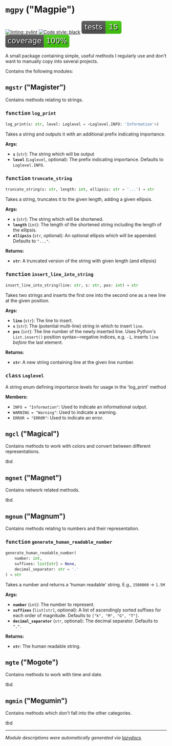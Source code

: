 # `mgpy` ("Magpie")
[![linting: pylint](https://img.shields.io/badge/linting-pylint-yellowgreen)](https://github.com/pylint-dev/pylint) [![Code style: black](https://img.shields.io/badge/code%20style-black-000000.svg)](https://github.com/psf/black) ![Tests](https://github.com/phistoh/mgpy/raw/main/docs/badges/tests.svg) ![Coverage](https://github.com/phistoh/mgpy/raw/main/docs/badges/coverage.svg)


A small package containing simple, useful methods I regularly use and don't want to manually copy into several projects.

Contains the following modules:

## `mgstr` ("Magister")
Contains methods relating to strings.

### <kbd>function</kbd> `log_print`

```python
log_print(s: str, level: Loglevel = <Loglevel.INFO: 'Information'>)
```

Takes a string and outputs it with an additional prefix indicating importance.

**Args:**

 - **`s`** (`str`):  The string which will be output
 - **`level`** (`Loglevel`, optional):  The prefix indicating importance. Defaults to `Loglevel.INFO`.

### <kbd>function</kbd> `truncate_string`

```python
truncate_string(s: str, length: int, ellipsis: str = '...') → str
```

Takes a string, truncates it to the given length, adding a given ellipsis.

**Args:**

 - **`s`** (`str`):  The string which will be shortened.
 - **`length`** (`int`):  The length of the shortened string including the length of the ellipsis.
 - **`ellipsis`** (`str`, optional):  An optional ellipsis which will be appended. Defaults to `"..."`.

**Returns:**

 - **`str`**:  A truncated version of the string with given length (and ellipsis)

### <kbd>function</kbd> `insert_line_into_string`

```python
insert_line_into_string(line: str, s: str, pos: int) → str
```

Takes two strings and inserts the first one into the second one as a new line at the given position.

**Args:**

 - **`line`** (`str`):  The line to insert.
 - **`s`** (`str`):  The (potential multi-line) string in which to insert `line`.
 - **`pos`** (`int`):  The line number of the newly inserted line. Uses Python's `List.insert()` position syntax—negative indices, e.g. `-1`, inserts `line` *before* the last element.

**Returns:**

 - **`str`**:  A new string containing line at the given line number.

### <kbd>class</kbd> `Loglevel`
A string enum defining importance levels for usage in the 'log_print' method

**Members:**
- `INFO = "Information"`: Used to indicate an informational output.
- `WARNING = "Warning"`: Used to indicate a warning.
- `ERROR = "ERROR"`: Used to indicate an error.


## `mgcl` ("Magical")
Contains methods to work with colors and convert between different representations.

*tbd.*

## `mgnet` ("Magnet")
Contains network related methods.

*tbd.*

## `mgnum` ("Magnum")
Contains methods relating to numbers and their representation.

### <kbd>function</kbd> `generate_human_readable_number`

```python
generate_human_readable_number(
    number: int,
    suffixes: list[str] = None,
    decimal_separator: str = '.'
) → str
```

Takes a number and returns a 'human readable' string. E.g., `1500000` → `1.5M`

**Args:**

 - **`number`** (`int`):  The number to represent.
 - **`suffixes`** (`list[str]`, optional):  A list of ascendingly sorted suffixes for each order of magnitude. Defaults to `["k", "M", "G", "T"]`.
 - **`decimal_separator`** (`str`, optional):  The decimal separator. Defaults to `"."`.

**Returns:**

 - **`str`**:  The human readable string.


## `mgte` ("Mogote")
Contains methods to work with time and date.

*tbd.*

## `mgmin` ("Megumin")
Contains methods which don't fall into the other categories.

*tbd.*

---

*Module descriptions were automatically generated via [lazydocs](https://github.com/ml-tooling/lazydocs).*
